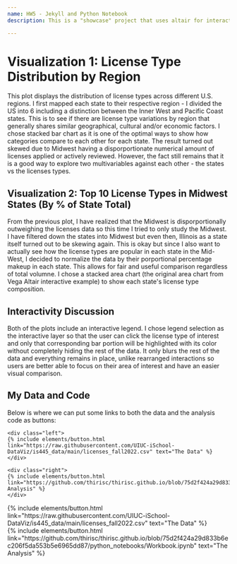 ```yaml
---
name: HW5 - Jekyll and Python Notebook
description: This is a "showcase" project that uses altair for interactive viz!

---
```


# Visualization 1: License Type Distribution by Region

This plot displays the distribution of license types across different U.S. regions. I first mapped each state to their respective region - I divided the US into 6 including a distinction between the Inner West and Pacific Coast states. This is to see if there are license type variations by region that generally shares similar geographical, cultural and/or economic factors. I chose stacked bar chart as it is one of the optimal ways to show how categories compare to each other for each state. The result turned out skewed due to Midwest having a disporportionate numerical amount of licenses applied or actively reviewed. However, the fact still remains that it is a good way to explore two multivariables against each other - the states vs the licenses types. 

## Visualization 2: Top 10 License Types in Midwest States (By % of State Total)

From the previous plot, I have realized that the Midwest is disporportionally outweighing the licenses data so this time I tried to only study the Midwest. I have filtered down the states into Midwest but even then, Illinois as a state itself turned out to be skewing again. This is okay but since I also want to actually see how the license types are popular in each state in the Mid-West, I decided to normalize the data by their porportional percentage makeup in each state. This allows for fair and useful comparison regardless of total volumne. I chose a stacked area chart (the original area chart from Vega Altair interactive example) to show each state's license type composition. 

## Interactivity Discussion
Both of the plots include an interactive legend. I chose legend selection as the interactive layer so that the user can click the license type of interest and only that corresponding bar portion will be highlighted with its color without completely hiding the rest of the data. It only blurs the rest of the data and everything remains in place, unlike rearranged interactions so users are better able to focus on their area of interest and have an easier visual comparison. 


## My Data and Code

Below is where we can put some links to both the data and the analysis code as buttons:

```
<div class="left">
{% include elements/button.html link="https://raw.githubusercontent.com/UIUC-iSchool-DataViz/is445_data/main/licenses_fall2022.csv" text="The Data" %}
</div>

<div class="right">
{% include elements/button.html link="https://github.com/thirisc/thirisc.github.io/blob/75d2f424a29d833b6ec206f5da553b5e6965dd87/python_notebooks/Workbook.ipynb"text="The Analysis" %}
</div>
```

<!-- these are written in a combo of html and liquid --> 

<div class="left">
{% include elements/button.html link="https://raw.githubusercontent.com/UIUC-iSchool-DataViz/is445_data/main/licenses_fall2022.csv" text="The Data" %}
</div>

<div class="right">
{% include elements/button.html link="https://github.com/thirisc/thirisc.github.io/blob/75d2f424a29d833b6ec206f5da553b5e6965dd87/python_notebooks/Workbook.ipynb" text="The Analysis" %}
</div>
